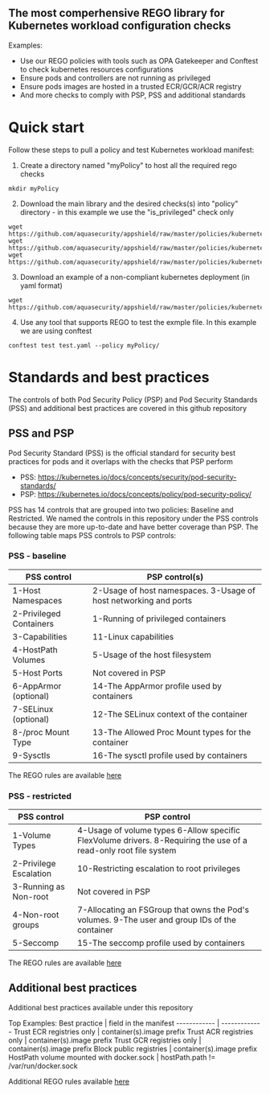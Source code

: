 ## The most comperhensive REGO library for Kubernetes workload configuration checks

Examples:
- Use our REGO policies with tools such as OPA Gatekeeper and Conftest to check kubernetes resources configurations
- Ensure pods and controllers are not running as privileged
- Ensure pods images are hosted in a trusted ECR/GCR/ACR registry
- And more checks to comply with PSP, PSS and additional standards

# Quick start
Follow these steps to pull a policy and test Kubernetes workload manifest:
1. Create a directory named "myPolicy" to host all the required rego checks

```
mkdir myPolicy
```
2. Download the main library and the desired checks(s) into "policy" directory - in this example we use the "is_privileged" check only
```
wget https://github.com/aquasecurity/appshield/raw/master/policies/kubernetes/policy/lib/kubernetes.rego
wget https://github.com/aquasecurity/appshield/raw/master/policies/kubernetes/policy/lib/utils.rego
wget https://github.com/aquasecurity/appshield/raw/master/policies/kubernetes/policy/is_privileged.rego
```
3. Download an example of a non-compliant kubernetes deployment (in yaml format) 
```
wget https://github.com/aquasecurity/appshield/raw/master/policies/kubernetes/test.yaml
```
4. Use any tool that supports REGO to test the exmple file. In this example we are using conftest
```
conftest test test.yaml --policy myPolicy/
```

# Standards and best practices
The controls of both Pod Security Policy (PSP) and Pod Security Standards (PSS) and additional best practices are covered in this github repository

## PSS and PSP
Pod Security Standard (PSS) is the official standard for security best practices for pods and it overlaps with the checks that PSP perform
- PSS: https://kubernetes.io/docs/concepts/security/pod-security-standards/
- PSP: https://kubernetes.io/docs/concepts/policy/pod-security-policy/

PSS has 14 controls that are grouped into two policies: Baseline and Restricted. We named the controls in this repository under the PSS controls because they are more up-to-date and have better coverage than PSP. The following table maps PSS controls to PSP controls:

### PSS - baseline

PSS control | PSP control(s)
------------ | -------------
1-Host Namespaces | 2-Usage of host namespaces. 3-Usage of host networking and ports
2-Privileged Containers |	1-Running of privileged containers
3-Capabilities | 11-Linux capabilities
4-HostPath Volumes | 5-Usage of the host filesystem
5-Host Ports | Not covered in PSP
6-AppArmor (optional)	| 14-The AppArmor profile used by containers
7-SELinux (optional)	| 12-The SELinux context of the container
8-/proc Mount Type	| 13-The Allowed Proc Mount types for the container
9-Sysctls	| 16-The sysctl profile used by containers

The REGO rules are available [here](https://github.com/aquasecurity/appshield/tree/master/policies/kubernetes/policy)

### PSS - restricted

PSS control | PSP control
------------ | -------------
1-Volume Types | 4-Usage of volume types 6-Allow specific FlexVolume drivers. 8-Requiring the use of a read-only root file system
2-Privilege Escalation | 10-Restricting escalation to root privileges
3-Running as Non-root | Not covered in PSP
4-Non-root groups | 7-Allocating an FSGroup that owns the Pod's volumes. 9-The user and group IDs of the container
5-Seccomp | 15-The seccomp profile used by containers

The REGO rules are available [here](https://github.com/aquasecurity/appshield/tree/master/policies/kubernetes/policy)

## Additional best practices
Additional best practices available under this repository

Top Examples:
Best practice | field in the manifest
------------ | -------------
Trust ECR registries only | container(s).image prefix
Trust ACR registries only | container(s).image prefix
Trust GCR registries only | container(s).image prefix
Block public registries | container(s).image prefix
HostPath volume mounted with docker.sock | hostPath.path != /var/run/docker.sock

Additional REGO rules available [here](https://github.com/aquasecurity/appshield/tree/master/policies/kubernetes/policy)
